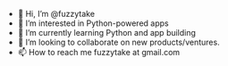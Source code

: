 - 👋 Hi, I’m @fuzzytake
- 👀 I’m interested in Python-powered apps
- 🌱 I’m currently learning Python and app building
- 💞️ I’m looking to collaborate on new products/ventures.
- 📫 How to reach me fuzzytake at gmail.com

<!---
fuzzytake/fuzzytake is a ✨ special ✨ repository because its `README.md` (this file) appears on your GitHub profile.
You can click the Preview link to take a look at your changes.
--->

